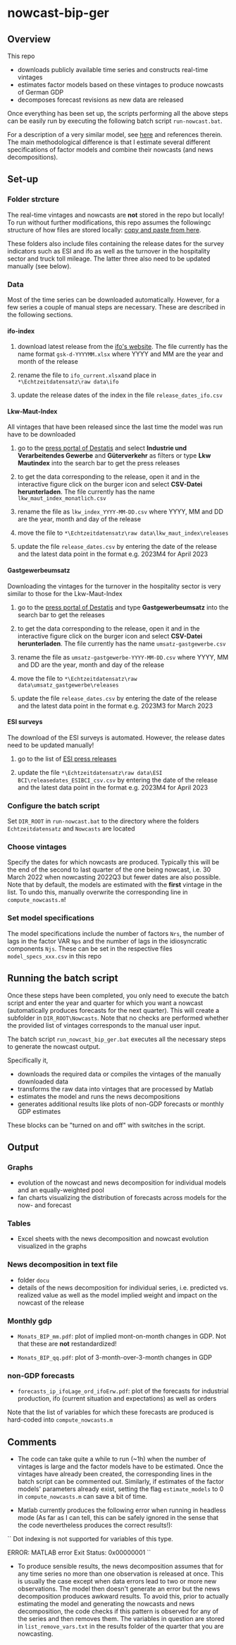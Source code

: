 # nowcast-bip-ger

## Overview

This repo 

- downloads publicly available time series and constructs real-time vintages
- estimates factor models based on these vintages to produce nowcasts of German GDP
- decomposes forecast revisions as new data are released

Once everything has been set up, the scripts performing all the above steps can be easily run by executing the following batch script `run-nowcast.bat`.

For a description of a very similar model, see [here](https://www.newyorkfed.org/research/staff_reports/sr830) and references therein. The main methodological difference is that I estimate several different specifications of factor models and combine their nowcasts (and news decompositions).  

## Set-up

### Folder strcture

The real-time vintages and nowcasts are **not** stored in the repo but locally! To run without further modifications, this repo assumes the followingc structure of how files are stored locally: [copy and paste from here](https://www.dropbox.com/sh/7g186cz8m336pcc/AAC7rUDsL1sePIOjI5eBwblIa?dl=0). 

These folders also include files containing the release dates for the survey indicators such as ESI and ifo as well as the turnover in the hospitality sector and truck toll mileage. The latter three also need to be updated manually (see below).

### Data

Most of the time series can be downloaded automatically. However, for a few series a couple of manual steps are necessary. These are described in the following sections. 

#### ifo-index

1. download latest release from the [ifo's website](https://www.ifo.de/umfrage/ifo-geschaeftsklima-deutschland). The file currently has the name format `gsk-d-YYYYMM.xlsx` where YYYY and MM are the year and month of the release

2. rename the file to `ifo_current.xlsx`and place in `*\Echtzeitdatensatz\raw data\ifo` 

3. update the release dates of the index in the file `release_dates_ifo.csv`

#### Lkw-Maut-Index

All vintages that have been released since the last time the model was run have to be downloaded

1. go to the [press portal of Destatis](https://www.destatis.de/DE/Presse/_inhalt.html) and select **Industrie und Verarbeitendes Gewerbe** and **Güterverkehr** as filters or type **Lkw Mautindex** into the search bar to get the press releases

2. to get the data corresponding to the release, open it and in the interactive figure click on the burger icon and select **CSV-Datei herunterladen**. The file currently has the name `lkw_maut_index_monatlich.csv`

3. rename the file as `lkw_index_YYYY-MM-DD.csv` where YYYY, MM and DD are the year, month and day of the release

4. move the file to `*\Echtzeitdatensatz\raw data\lkw_maut_index\releases` 

5. update the file `release_dates.csv` by entering the date of the release and the latest data point in the format e.g. 2023M4 for April 2023 

#### Gastgewerbeumsatz

Downloading the vintages for the turnover in the hospitality sector is very similar to those for the Lkw-Maut-Index

1. go to the [press portal of Destatis](https://www.destatis.de/DE/Presse/_inhalt.html) and type **Gastgewerbeumsatz** into the search bar to get the releases

2. to get the data corresponding to the release, open it and in the interactive figure click on the burger icon and select **CSV-Datei herunterladen**. The file currently has the name `umsatz-gastgewerbe.csv`

3. rename the file as `umsatz-gastgewerbe-YYYY-MM-DD.csv` where YYYY, MM and DD are the year, month and day of the release

4. move the file to `*\Echtzeitdatensatz\raw data\umsatz_gastgewerbe\releases` 

5. update the file `release_dates.csv` by entering the date of the release and the latest data point in the format e.g. 2023M3 for March 2023 

#### ESI surveys

The download of the ESI surveys is automated. However, the release dates need to be updated manually!

1. go to the list of [ESI press releases](https://economy-finance.ec.europa.eu/economic-forecast-and-surveys/business-and-consumer-surveys/download-business-and-consumer-survey-data/press-releases_en)

2. update the file `*\Echtzeitdatensatz\raw data\ESI BCI\releasedates_ESIBCI_csv.csv` by entering the date of the release and the latest data point in the format e.g. 2023M4 for April 2023 

### Configure the batch script
Set `DIR_ROOT` in `run-nowcast.bat` to the directory where the folders `Echtzeitdatensatz` and `Nowcasts` are located

### Choose vintages

Specify the dates for which nowcasts are produced. Typically this will be the end of the second to last quarter of the one being nowcast, i.e. 30 March 2022 when nowcasting 2022Q3 but fewer dates are also possible. Note that by default, the models are estimated with the **first** vintage in the list. To undo this, manually overwrite the corresponding line in `compute_nowcasts.m`!

### Set model specifications
The model specifications include the number of factors `Nrs`, the number of lags in the factor VAR `Nps` and the number of lags in the idiosyncratic components `Njs`. These can be set in the respective files `model_specs_xxx.csv` in this repo

## Running the batch script

Once these steps have been completed, you only need to execute the batch script and enter the year and quarter for which you want a nowcast (automatically produces forecasts for the next quarter). This will create a subfolder in `DIR_ROOT\Nowcasts`. Note that no checks are performed whether the provided list of vintages corresponds to the manual user input. 

The batch script `run_nowcast_bip_ger.bat` executes all the necessary steps to generate the nowcast output. 

Specifically it,
- downloads the required data or compiles the vintages of the manually downloaded data
- transforms the raw data into vintages that are processed by Matlab
- estimates the model and runs the news decompositions
- generates additional results like plots of non-GDP forecasts or monthly GDP estimates

These blocks can be "turned on and off" with switches in the script. 

## Output

### Graphs

- evolution of the nowcast and news decomposition for individual models and an equally-weighted pool
- fan charts visualizing the distribution of forecasts across models for the now- and forecast

### Tables

- Excel sheets with the news decomposition and nowcast evolution visualized in the graphs

### News decomposition in text file

- folder `docu`
- details of the news decomposition for individual series, i.e. predicted vs. realized value as well as the model implied weight and impact on the nowcast of the release

### Monthly gdp

- `Monats_BIP_mm.pdf`: plot of implied mont-on-month changes in GDP. Not that these are **not** restandardized!

- `Monats_BIP_qq.pdf`: plot of 3-month-over-3-month changes in GDP

### non-GDP forecasts

- `forecasts_ip_ifoLage_ord_ifoErw.pdf`: plot of the forecasts for industrial production, ifo (current situation and expectations) as well as orders

Note that the list of variables for which these forecasts are produced is hard-coded into `compute_nowcasts.m`

## Comments 

- The code can take quite a while to run (~1h) when the number of vintages is large and the factor models have to be estimated. Once the vintages have already been created, the corresponding lines in the batch script can be commented out. Similarly, if estimates of the factor models' parameters already exist, setting the flag `estimate_models` to 0 in `compute_nowcasts.m` can save a bit of time. 

- Matlab currently produces the following error when running in headless mode (As far as I can tell, this can be safely ignored in the sense that the code nevertheless produces the correct results!):

``
Dot indexing is not supported for variables of this type.

ERROR: MATLAB error Exit Status: 0x00000001
``

- To produce sensible results, the news decomposition assumes that for any time series no more than one observation is released at once. This is usually the case except when data errors lead to two or more new observations. The model then doesn't generate an error but the news decomposition produces awkward results. To avoid this, prior to actually estimating the model and generating the nowcasts and news decomposition, the code checks if this pattern is observed for any of the series and then removes them. The variables in question are stored in `list_remove_vars.txt` in the results folder of the quarter that you are nowcasting. 




